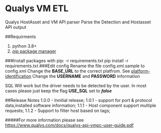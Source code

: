 # Qualys VM ETL
Qualys HostAsset and VM API parser
Parse the Detection and Hostasset API output


##Requirments
1. python 3.8+
2. [pip package manager](https://pip.pypa.io/en/stable/installation/)

###Install packages with pip: -r requirements.txt
pip install -r requirements.txt
###Edit config
Rename the file config.xml.sample to config.xml
Change the **BASE_URL** to the correct platfrom. See [platform-identification](https://www.qualys.com/platform-identification/)
Change the **USERNAME** and **PASSWORD** information

SQL Will work but the driver needs to be detected by the user. 
In most cases please just keep the flag **USE_SQL** set to ***false***


##Release Notes
1.0.0 - Innitial release;
1.0.1 - support for port & protocol data,installed software information;
1.1.1 - Host component support multiple requests;
1.1.2 - Support to filter host based on tags;

#####For more information please see
https://www.qualys.com/docs/qualys-api-vmpc-user-guide.pdf

